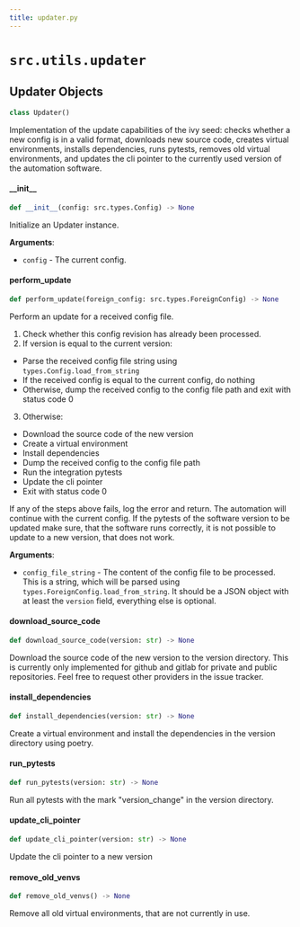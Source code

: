 ```yaml
---
title: updater.py
---
```


# `src.utils.updater`


## Updater Objects

```python
class Updater()
```

Implementation of the update capabilities of the ivy seed: checks
whether a new config is in a valid format, downloads new source code,
creates virtual environments, installs dependencies, runs pytests,
removes old virtual environments, and updates the cli pointer to the
currently used version of the automation software.


#### \_\_init\_\_

```python
def __init__(config: src.types.Config) -> None
```

Initialize an Updater instance.

**Arguments**:

- `config` - The current config.


#### perform\_update

```python
def perform_update(foreign_config: src.types.ForeignConfig) -> None
```

Perform an update for a received config file.

1. Check whether this config revision has already been processed.
2. If version is equal to the current version:
* Parse the received config file string using
`types.Config.load_from_string`
* If the received config is equal to the current
config, do nothing
* Otherwise, dump the received config to the config
file path and exit with status code 0
3. Otherwise:
* Download the source code of the new version
* Create a virtual environment
* Install dependencies
* Dump the received config to the config file path
* Run the integration pytests
* Update the cli pointer
* Exit with status code 0

If any of the steps above fails, log the error and return. The
automation will continue with the current config. If the pytests
of the software version to be updated make sure, that the software
runs correctly, it is not possible to update to a new version, that
does not work.

**Arguments**:

- `config_file_string` - The content of the config file to be processed.
  This is a string, which will be parsed using
  `types.ForeignConfig.load_from_string`. It should
  be a JSON object with at least the `version` field,
  everything else is optional.


#### download\_source\_code

```python
def download_source_code(version: str) -> None
```

Download the source code of the new version to the version
directory. This is currently only implemented for github and
gitlab for private and public repositories. Feel free to request
other providers in the issue tracker.


#### install\_dependencies

```python
def install_dependencies(version: str) -> None
```

Create a virtual environment and install the dependencies in
the version directory using poetry.


#### run\_pytests

```python
def run_pytests(version: str) -> None
```

Run all pytests with the mark "version_change" in the version directory.


#### update\_cli\_pointer

```python
def update_cli_pointer(version: str) -> None
```

Update the cli pointer to a new version


#### remove\_old\_venvs

```python
def remove_old_venvs() -> None
```

Remove all old virtual environments, that are not currently in use.